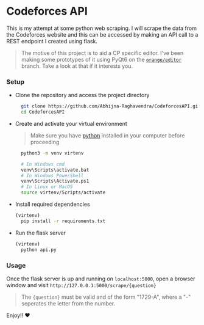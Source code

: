# Codeforces API

This is my attempt at some python web scraping. I will scrape the data from the Codeforces website and this can be accessed by making an API call to a REST endpoint I created using flask.

> The motive of this project is to aid a CP specific editor. I've been making some prototypes of it using PyQt6 on the [```orange/editor```](https://github.com/Abhijna-Raghavendra/CodeforcesAPI/tree/orange/editor) branch. Take a look at that if it interests you.

### Setup

- Clone the repository and access the project directory
  ```sh
    git clone https://github.com/Abhijna-Raghavendra/CodeforcesAPI.git
    cd CodeforcesAPI
  ```
- Create and activate your virtual environment
  > Make sure you have [python](https://www.python.org/downloads/) installed in your computer before proceeding
  ```sh
    python3 -m venv virtenv
  ```
  ```sh
    # In Windows cmd
    venv\Scripts\activate.bat
    # In Windows PowerShell
    venv\Scripts\Activate.ps1
    # In Linux or MacOS
    source virtenv/Scripts/activate
  ``` 
- Install required dependencies
  ```sh
  (virtenv)
    pip install -r requirements.txt
  ```
- Run the flask server
  ```sh
  (virtenv)
    python api.py
  ```

### Usage

Once the flask server is up and running on ```localhost:5000```, open a browser window and visit ```http://127.0.0.1:5000/scrape/{question}```

> The ```{question}``` must be valid and of the form "1729-A", where a "-" seperates the letter from the number.

Enjoy!! :heart: